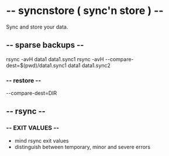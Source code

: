 # -- syncnstore ( sync'n store ) --

Sync and store your data.


## -- sparse backups --


rsync -avH data1 data1.sync1
rsync -avH --compare-dest=$(pwd)/data1.sync1 data1 data1.sync2


### -- restore --

--compare-dest=DIR


## -- rsync --

### -- EXIT VALUES --

* mind rsync exit values
* distinguish between temporary, minor and severe errors
